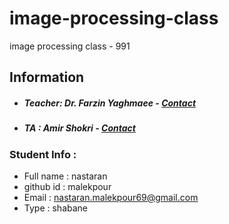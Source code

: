 # image-processing-class
image processing class - 991

## Information
* ##### Teacher: Dr. Farzin Yaghmaee - [Contact](mailto:f_yaghmaee@semnan.ac.ir)
* ##### TA : Amir Shokri - [Contact](mailto:amirshokri@semnan.ac.ir)

### Student Info :
* Full name : nastaran
* github id : malekpour
* Email : nastaran.malekpour69@gmail.com
* Type : shabane
